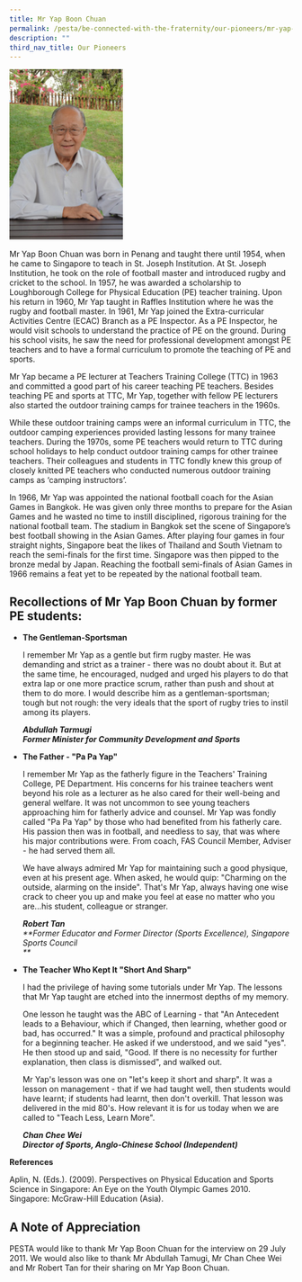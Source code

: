 ```yaml
---
title: Mr Yap Boon Chuan
permalink: /pesta/be-connected-with-the-fraternity/our-pioneers/mr-yap-boon-chuan/
description: ""
third_nav_title: Our Pioneers
---
```

<img src="/images/yap-boon-chuan-200.jpeg"  
style="width:40%">

Mr Yap Boon Chuan was born in Penang and taught there until 1954, when he came to Singapore to teach in St. Joseph Institution. At St. Joseph Institution, he took on the role of football master and introduced rugby and cricket to the school. In 1957, he was awarded a scholarship to Loughborough College for Physical Education (PE) teacher training. Upon his return in 1960, Mr Yap taught in Raffles Institution where he was the rugby and football master. In 1961, Mr Yap joined the Extra-curricular Activities Centre (ECAC) Branch as a PE Inspector. As a PE Inspector, he would visit schools to understand the practice of PE on the ground. During his school visits, he saw the need for professional development amongst PE teachers and to have a formal curriculum to promote the teaching of PE and sports.  
  
Mr Yap became a PE lecturer at Teachers Training College (TTC) in 1963 and committed a good part of his career teaching PE teachers. Besides teaching PE and sports at TTC, Mr Yap, together with fellow PE lecturers also started the outdoor training camps for trainee teachers in the 1960s.  
  
While these outdoor training camps were an informal curriculum in TTC, the outdoor camping experiences provided lasting lessons for many trainee teachers. During the 1970s, some PE teachers would return to TTC during school holidays to help conduct outdoor training camps for other trainee teachers. Their colleagues and students in TTC fondly knew this group of closely knitted PE teachers who conducted numerous outdoor training camps as ‘camping instructors’.  
  
In 1966, Mr Yap was appointed the national football coach for the Asian Games in Bangkok. He was given only three months to prepare for the Asian Games and he wasted no time to instill disciplined, rigorous training for the national football team. The stadium in Bangkok set the scene of Singapore’s best football showing in the Asian Games. After playing four games in four straight nights, Singapore beat the likes of Thailand and South Vietnam to reach the semi-finals for the first time. Singapore was then pipped to the bronze medal by Japan. Reaching the football semi-finals of Asian Games in 1966 remains a feat yet to be repeated by the national football team.  
  

Recollections of Mr Yap Boon Chuan by former PE students:
---------------------------------------------------------

*   **The Gentleman-Sportsman**  
      
    I remember Mr Yap as a gentle but firm rugby master. He was demanding and strict as a trainer - there was no doubt about it. But at the same time, he encouraged, nudged and urged his players to do that extra lap or one more practice scrum, rather than push and shout at them to do more. I would describe him as a gentleman-sportsman; tough but not rough: the very ideals that the sport of rugby tries to instil among its players.   
      
    _**Abdullah Tarmugi**_  
    _**Former Minister for Community Development and Sports**_  
    
*   **The Father - "Pa Pa Yap"**  
      
    I remember Mr Yap as the fatherly figure in the Teachers' Training College, PE Department. His concerns for his trainee teachers went beyond his role as a lecturer as he also cared for their well-being and general welfare. It was not uncommon to see young teachers approaching him for fatherly advice and counsel. Mr Yap was fondly called "Pa Pa Yap" by those who had benefited from his fatherly care. His passion then was in football, and needless to say, that was where his major contributions were. From coach, FAS Council Member, Adviser - he had served them all.  
      
    We have always admired Mr Yap for maintaining such a good physique, even at his present age. When asked, he would quip: "Charming on the outside, alarming on the inside". That's Mr Yap, always having one wise crack to cheer you up and make you feel at ease no matter who you are...his student, colleague or stranger.  
      
    _**Robert Tan**_  
    _**Former Educator and Former Director (Sports Excellence), Singapore Sports Council  
    **_
*   **The Teacher Who Kept It "Short And Sharp"**  
      
    I had the privilege of having some tutorials under Mr Yap. The lessons that Mr Yap taught are etched into the innermost depths of my memory.  
      
    One lesson he taught was the ABC of Learning - that "An Antecedent leads to a Behaviour, which if Changed, then learning, whether good or bad, has occurred." It was a simple, profound and practical philosophy for a beginning teacher. He asked if we understood, and we said "yes". He then stood up and said, "Good. If there is no necessity for further explanation, then class is dismissed", and walked out.  
      
    Mr Yap's lesson was one on "let's keep it short and sharp". It was a lesson on management - that if we had taught well, then students would have learnt; if students had learnt, then don't overkill. That lesson was delivered in the mid 80's. How relevant it is for us today when we are called to "Teach Less, Learn More".  
      
    _**Chan Chee Wei**_  
    _**Director of Sports, Anglo-Chinese School (Independent)**_

**References**  
  
Aplin, N. (Eds.). (2009). Perspectives on Physical Education and Sports Science in Singapore: An Eye on the Youth Olympic Games 2010. Singapore: McGraw-Hill Education (Asia).  

A Note of Appreciation
----------------------

PESTA would like to thank Mr Yap Boon Chuan for the interview on 29 July 2011. We would also like to thank Mr Abdullah Tamugi, Mr Chan Chee Wei and Mr Robert Tan for their sharing on Mr Yap Boon Chuan.